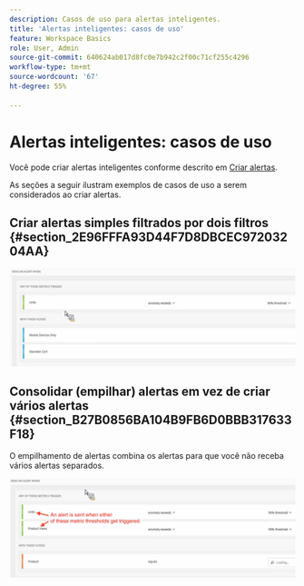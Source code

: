 ```yaml
---
description: Casos de uso para alertas inteligentes.
title: 'Alertas inteligentes: casos de uso'
feature: Workspace Basics
role: User, Admin
source-git-commit: 640624ab017d8fc0e7b942c2f00c71cf255c4296
workflow-type: tm+mt
source-wordcount: '67'
ht-degree: 55%

---
```


# Alertas inteligentes: casos de uso

Você pode criar alertas inteligentes conforme descrito em [Criar alertas](/help/components/c-intelligent-alerts/alert-builder.md).

As seções a seguir ilustram exemplos de casos de uso a serem considerados ao criar alertas.

## Criar alertas simples filtrados por dois filtros {#section_2E96FFFA93D44F7D8DBCEC97203204AA}

<!-- 

Update screenshots for better readability.

 -->

![](assets/alerts_example1.png)



## Consolidar (empilhar) alertas em vez de criar vários alertas {#section_B27B0856BA104B9FB6D0BBB317633F18}

O empilhamento de alertas combina os alertas para que você não receba vários alertas separados.

![](assets/alerts_example2.png)
